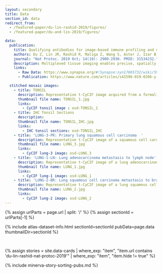 ```yaml
---
layout: secondary
title: Data
section_id: data
redirect_from:
  - /featured-paper/du-lin-rashid-2019/figures/
  - /featured-paper/du-and-lin-2019/figures/

data:
  publication:
    title: Qualifying antibodies for image-based immune profiling and multiplexed tissue imaging
    authors: Du Z, Lin JR, Rashid R, Maliga Z, Wang S, Aster J, Izar B, Sorger PK, Santagata S
    journal: "Nat Protoc. 2019 Oct; 14(10): 2900-2930. PMID: 31534232."
    description: Multiplexed tissue imaging enables precise, spatially resolved enumeration and characterization of cell types and states in human resection specimens. A growing number of methods applicable to formalin-fixed, paraffin-embedded (FFPE) tissue sections have been described, the majority of which rely on antibodies for antigen detection and mapping. This protocol provides step-by-step procedures for confirming the selectivity and specificity of antibodies used in fluorescence-based tissue imaging and for the construction and validation of antibody panels. Although the protocol is implemented using tissue-based cyclic immunofluorescence (t-CyCIF) as an imaging platform, these antibody-testing methods are broadly applicable. We demonstrate assembly of a 16-antibody panel for enumerating and localizing T cells and B cells, macrophages, and cells expressing immune checkpoint regulators. The protocol is accessible to individuals with experience in microscopy and immunofluorescence; some experience in computation is required for data analysis. A typical 30-antibody dataset for 20 FFPE slides can be generated within 2 weeks.
    links:
      - Raw Data: https://www.synapse.org/#!Synapse:syn17865732/wiki/592782
      - Publication: https://www.nature.com/articles/s41596-019-0206-y

  stitched mosaic images:
    - title: TONSIL
      description: Representative t-CyCIF image acquired from a formalin-fixed, paraffin-embedded (FFPE) human tonsil tissue section stitched together using ASHLAR software from 224 fields acquired using a 40X/0.6NA objective.
      thumbnail file name: TONSIL_1.jpg
      links:
        - CyCIF tonsil image : osd-TONSIL_1
    - title: IHC Tonsil Sections
      description:
      thumbnail file name: TONSIL_IHC.jpg
      links:
        - IHC tonsil sections: osd-TONSIL_IHC
    - title: 'LUNG-3-PR: Primary lung squamous cell carcinoma  '
      description: Representative t-CyCIF image of a squamous cell carcinoma of the lung stitched together using ASHLAR software from 132 fields using a 40X/0.6NA objective.
      thumbnail file name: LUNG_3.jpg
      links:
        - CyCIF lung-3 image: osd-LUNG_3
    - title: 'LUNG-1-LN: Lung adenocarcinoma metastasis to lymph node'
      description: Representative t-CyCIF image of a lung adenocarcinoma metastasis to a lymph node stitched together using ASHLAR software from 80 fields using a 40X/0.6NA objective.
      thumbnail file name: LUNG_1.jpg
      links:
        - CyCIF lung-1 image: osd-LUNG_1
    - title: 'LUNG-2-BR: Lung squamous cell carcinoma metastasis to brain'
      description: Representative t-CyCIF image of a lung squamous cell carcinoma metastasis to the brain stitched together using ASHLAR software from 187 fields using a 40X/0.6NA objective.
      thumbnail file name: LUNG_2.jpg
      links:
        - CyCIF lung-2 image: osd-LUNG_2
---
```


{% assign urlParts = page.url | split: '/' %}
{% assign sectionId = urlParts[-1] %}

{% include atlas-dataset-info.html
    sectionId=sectionId
    pubData=page.data
    thumbnailDir=sectionId %}

<br>

{%
    assign stories = site.data-cards
    | where_exp: "item", "item.url contains 'du-lin-rashid-nat-protoc-2019'"
    | where_exp: "item", "item.hide != true"
%}

{% include minerva-story-sorting-pubs.md %}